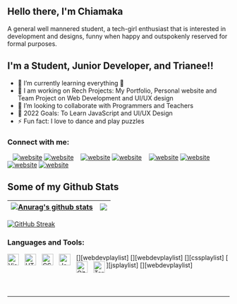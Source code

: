 ## Hello there, I'm Chiamaka

A general well mannered student, a tech-girl enthusiast that is interested in development and designs, funny when happy and outspokenly reserved for formal purposes.

## I'm a Student, Junior Developer, and Trianee!!

- 🌱 I’m currently learning everything 🤣
- 🔭 I am working on Rech Projects: My Portfolio, Personal website and Team Project on Web Development and UI/UX design
- 👯 I’m looking to collaborate with Programmers and Teachers
- 🥅 2022 Goals: To Learn JavaScript and UI/UX Design
- ⚡ Fun fact: I love to dance and play puzzles

### Connect with me:

&nbsp;&nbsp;
[![website](./img/youtube-light.svg)](https://www.youtube.com/channel/UC0fN92usmX_CyFgTbGGvb-g-light-mode-only)
[![website](./img/youtube-dark.svg)](https://www.youtube.com/channel/UC0fN92usmX_CyFgTbGGvb-g-dark-mode-only)
&nbsp;&nbsp;
[![website](./img/twitter-light.svg)](https://twitter.com/c_angelaokorie-light-mode-only)
[![website](./img/twitter-dark.svg)](https://twitter.com/c_angelaokorie-dark-mode-only)
&nbsp;&nbsp;
[![website](./img/linkedin-light.svg)](https://www.linkedin.com/in/chiamaka-angela/-light-mode-only)
[![website](./img/linkedin-dark.svg)](https://www.linkedin.com/in/chiamaka-angela/-dark-mode-only)
&nbsp;&nbsp;
[![website](./img/instagram-light.svg)](https://www.instagram.com/c_angelaokorie/-light-mode-only)
[![website](./img/instagram-dark.svg)](https://www.instagram.com/c_angelaokorie/-dark-mode-only)
<br />

## Some of my Github Stats

<!-- <p align=left> <img src=https://komarev.com/ghpvc/?username=Cradoe alt=Cradoe /> </p> -->

| <a href="https://github.com/Angie-code/github-readme-stats"><img align="center" src="https://github-readme-stats.vercel.app/api?username=Angie-code&show_icons=true&include_all_commits=true&theme=aura&hide_border=true" alt="Anurag's github stats" /></a> | <a href="https://github.com/Angie-code/github-readme-stats"><img align="center" src="https://github-readme-stats.vercel.app/api/top-langs/?username=Angie-code&layout=compact&theme=aura&hide_border=true" /></a> |
| ------------------------------------------------------------------------------------------------------------------------------------------------------------------------------------------------------------------------------------------------------------ | ----------------------------------------------------------------------------------------------------------------------------------------------------------------------------------------------------------------- |

[![GitHub Streak](http://github-readme-streak-stats.herokuapp.com?user=Angie-code&theme=tokyonight&date_format=M%20j%5B%2C%20Y%5D)](https://git.io/streak-stats)

### Languages and Tools:

[<img align="left" alt="Visual Studio Code" width="26px" src="https://cdn.jsdelivr.net/gh/devicons/devicon/icons/vscode/vscode-original.svg" style="padding-right:10px;" />][webdevplaylist]
[<img align="left" alt="HTML5" width="26px" src="https://cdn.jsdelivr.net/gh/devicons/devicon/icons/html5/html5-original.svg" style="padding-right:10px;" />][webdevplaylist]
[<img align="left" alt="CSS3" width="26px" src="https://cdn.jsdelivr.net/gh/devicons/devicon/icons/css3/css3-original.svg" style="padding-right:10px;" />][cssplaylist]
[<img align="left" alt="JavaScript" width="26px" src="https://cdn.jsdelivr.net/gh/devicons/devicon/icons/javascript/javascript-original.svg" style="padding-right:10px;" />][jsplaylist]
[<img align="left" alt="Git" width="26px" src="https://cdn.jsdelivr.net/gh/devicons/devicon/icons/git/git-original.svg" style="padding-right:10px;" />][webdevplaylist]
[<img align="left" alt="Terminal" width="26px" src="./img/terminal-light.svg" />](https://www.youtube.com/playlist?list=PLkwxH9e_vrAJ0WbEsFA9W3I1W-g_BTsbt#gh-light-mode-only)

<br />
<br />

---



